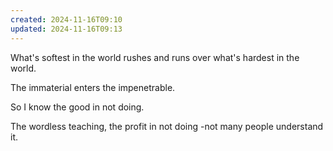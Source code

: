 ```yaml
---
created: 2024-11-16T09:10
updated: 2024-11-16T09:13
---
```



What's softest in the world
rushes and runs
over what's hardest in the world.

The immaterial
enters
the impenetrable.

So I know the good in not doing.

The wordless teaching,
the profit in not doing -not many people understand it.



